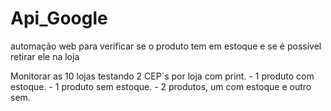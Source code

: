 # Api_Google
automação web para verificar se o produto tem em estoque e se é possível retirar ele na loja 




Monitorar as 10 lojas testando 2 CEP´s por loja com print.
    - 1 produto com estoque.
	- 1 produto sem estoque.
	- 2 produtos, um com estoque e outro sem.
